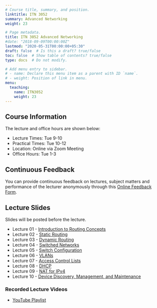 ```yaml
---
# Course title, summary, and position.
linktitle: ITN 3052
summary: Advanced Networking
weight: 23

# Page metadata.
title: ITN 3052 Advanced Networking
#date: "2018-09-09T00:00:00Z"
lastmod: "2020-05-31T00:00:00+05:30"
draft: false  # Is this a draft? true/false
toc: false  # Show table of contents? true/false
type: docs  # Do not modify.

# Add menu entry to sidebar.
# - name: Declare this menu item as a parent with ID `name`.
# - weight: Position of link in menu.
menu:
  teaching:
    name: ITN3052
    weight: 23
---
```


## Course Information
The lecture and office hours are shown below:

- Lecture Times: Tue 9-10
- Practical Times: Tue 10-12
- Location: Online via Zoom Meeting
- Office Hours: Tue 1-3

## Continuous Feedback
You can provide continuous feedback on lectures, subject matters and performance of the lecturer anonymously through this [Online Feedback Form](https://goo.gl/forms/YB58B1ejBnye1wnB3).
 
## Lecture Slides
Slides will be posted before the lecture.

- Lecture 01 - [Introduction to Routing Concepts](https://academic.nimal.info/files/ITN3052_01_Routing_Concepts.pdf)
- Lecture 02 - [Static Routing](https://academic.nimal.info/files/ITN3052_02_Static_Routing.pdf)
- Lecture 03 - [Dynamic Routing](https://academic.nimal.info/files/ITN3052_03_Dynamic_Routing.pdf)
- Lecture 04 - [Switched Networks](https://academic.nimal.info/files/ITN3052_04_Switched_Networks.pdf)
- Lecture 05 - [Switch Configuration](https://academic.nimal.info/files/ITN3052_05_Switch_Configuration.pdf)
- Lecture 06 - [VLANs](https://academic.nimal.info/files/ITN3052_06_VLANs.pdf)
- Lecture 07 - [Access Control Lists](https://academic.nimal.info/files/ITN3052_07_ACL.pdf)
- Lecture 08 - [DHCP](https://academic.nimal.info/files/ITN3052_08_DHCP.pdf)
- Lecture 09 - [NAT for IPv4](https://academic.nimal.info/files/ITN3052_09_NAT.pdf)
- Lecture 10 - [Device Discovery, Management, and Maintenance](https://academic.nimal.info/files/ITN3052_10_Device.pdf)

### Recorded Lecture Videos

- [YouTube Playlist](https://www.youtube.com/playlist?list=PLvnDscyrIVpT_fcHqxx5jYxV3DR0rnrOr)
